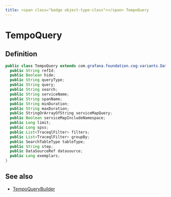 ```yaml
---
title: <span class="badge object-type-class"></span> TempoQuery
---
```

# <span class="badge object-type-class"></span> TempoQuery

## Definition

```java
public class TempoQuery extends com.grafana.foundation.cog.variants.Dataquery {
  public String refId;
  public Boolean hide;
  public String queryType;
  public String query;
  public String search;
  public String serviceName;
  public String spanName;
  public String minDuration;
  public String maxDuration;
  public StringOrArrayOfString serviceMapQuery;
  public Boolean serviceMapIncludeNamespace;
  public Long limit;
  public Long spss;
  public List<TraceqlFilter> filters;
  public List<TraceqlFilter> groupBy;
  public SearchTableType tableType;
  public String step;
  public DataSourceRef datasource;
  public Long exemplars;
}
```
## See also

 * <span class="badge builder"></span> [TempoQueryBuilder](./builder-TempoQueryBuilder.md)
